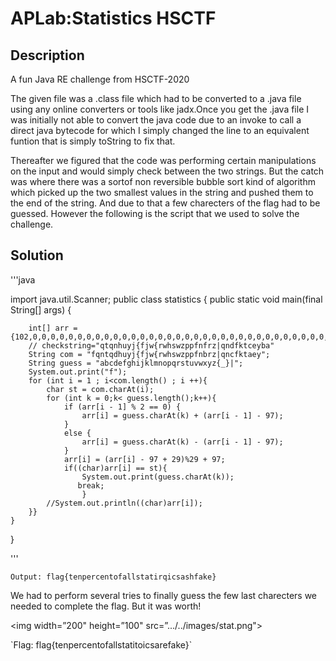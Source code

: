 # APLab:Statistics HSCTF

## Description

A fun Java RE challenge from HSCTF-2020

The given file was a .class file which had to be converted to a .java file using any online converters or tools like jadx.Once you get the .java file I was initially not able to convert the java code due to an invoke to call a direct java bytecode for which I simply changed the line to an equivalent funtion that is simply toString to fix that.

Thereafter we figured that the code was performing certain manipulations on the input and would simply check between the two strings. But the catch was where there was a sortof non reversible bubble sort kind of algorithm which picked up the two smallest values in the string and pushed them to the end of the string. And due to that a few charecters of the flag had to be guessed.
However the following is the script that we used to solve the challenge.

## Solution

'''java

import java.util.Scanner;
public class statistics
{
    public static void main(final String[] args) {


        int[] arr =  {102,0,0,0,0,0,0,0,0,0,0,0,0,0,0,0,0,0,0,0,0,0,0,0,0,0,0,0,0,0,0,0,0,0,0,0,0,0};
        // checkstring="qtqnhuyj{fjw{rwhswzppfnfrz|qndfktceyba"
        String com = "fqntqdhuyj{fjw{rwhswzppfnbrz|qncfktaey";
        String guess = "abcdefghijklmnopqrstuvwxyz{_}|";
        System.out.print("f");
        for (int i = 1 ; i<com.length() ; i ++){
            char st = com.charAt(i);
            for (int k = 0;k< guess.length();k++){
                if (arr[i - 1] % 2 == 0) {
                    arr[i] = guess.charAt(k) + (arr[i - 1] - 97);
                }
                else {
                    arr[i] = guess.charAt(k) - (arr[i - 1] - 97);
                }
                arr[i] = (arr[i] - 97 + 29)%29 + 97;
                if((char)arr[i] == st){
                    System.out.print(guess.charAt(k));
                   break;
                    }
            //System.out.println((char)arr[i]);
        }}
    }
}

'''

`Output: flag{tenpercentofallstatirqicsashfake}`

We had to perform several tries to finally guess the few last charecters we needed to complete the flag. But it was worth!
<p align="center">

<img width=”200" height=”100" src=”.../../images/stat.png">

</p>
`Flag: flag{tenpercentofallstatitoicsarefake}`
